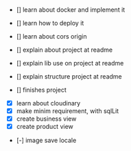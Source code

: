 ###

- [] learn about docker and implement it
- [] learn how to deploy it

- [] learn about cors origin

- [] explain about project at readme
- [] explain lib use on project at readme
- [] explain structure project at readme

- [] finishes project

- [x] learn about cloudinary
- [x] make minim requirement, with sqlLit
- [x] create business view
- [x] create product view

- [-] image save locale
